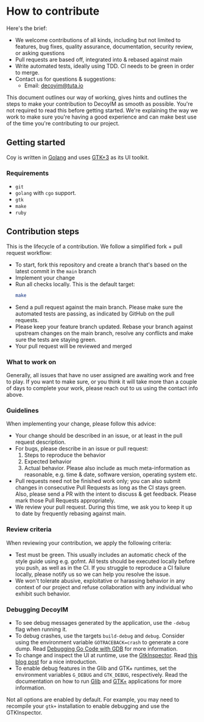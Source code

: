 # How to contribute

Here's the brief:

* We welcome contributions of all kinds, including but not limited to features, bug fixes, quality assurance,
  documentation, security review, or asking questions
* Pull requests are based off, integrated into & rebased against main
* Write automated tests, ideally using TDD. CI needs to be green in order to merge.
* Contact us for questions & suggestions:
  * Email: [decoyim@tuta.io](mailto:decoyim@tuta.io)

This document outlines our way of working, gives hints and outlines the steps to make your contribution to DecoyIM as
smooth as possible. You're not required to read this before getting started. We're explaining the way we work to make
sure you're having a good experience and can make best use of the time you're contributing to our project.


## Getting started

Coy is written in [Golang](https://golang.org/) and uses
[GTK+3](http://www.gtk.org/) as its UI toolkit.


### Requirements

- `git`
- `golang` with `cgo` support.
- `gtk`
- `make`
- `ruby`


## Contribution steps

This is the lifecycle of a contribution. We follow a simplified fork + pull request workflow:

* To start, fork this repository and create a branch that's based on the latest commit in the `main` branch
* Implement your change
* Run all checks locally. This is the default target:
  ```sh
  make
  ```
* Send a pull request against the main branch. Please make sure the automated tests are passing, as indicated by GitHub
  on the pull requests.
* Please keep your feature branch updated. Rebase your branch against upstream changes on the main branch, resolve any
  conflicts and make sure the tests are staying green.
* Your pull request will be reviewed and merged


### What to work on

Generally, all issues that have no user assigned are awaiting work and free to play. If you want to make sure, or you
think it will take more than a couple of days to complete your work, please reach out to us using the contact info
above.


### Guidelines

When implementing your change, please follow this advice:

* Your change should be described in an issue, or at least in the pull request description.
* For bugs, please describe in an issue or pull request:
  1. Steps to reproduce the behavior
  2. Expected behavior
  3. Actual behavior. Please also include as much meta-information as reasonable, e.g. time & date, software version,
     operating system etc.
* Pull requests need not be finished work only; you can also submit changes in consecutive Pull Requests as long as the
  CI stays green. Also, please send a PR with the intent to discuss & get feedback. Please mark those Pull Requests
  appropriately.
* We review your pull request. During this time, we ask you to keep it up to date by frequently rebasing against main.


### Review criteria

When reviewing your contribution, we apply the following criteria:

* Test must be green. This usually includes an automatic check of the style guide using e.g. gofmt. All tests should be
  executed locally before you push, as well as in the CI. If you struggle to reproduce a CI failure locally, please
  notify us so we can help you resolve the issue.
* We won't tolerate abusive, exploitative or harassing behavior in any context of our project and refuse collaboration
  with any individual who exhibit such behavior.


### Debugging DecoyIM

* To see debug messages generated by the application, use the `-debug` flag when running it.
* To debug crashes, use the targets `build-debug` and `debug`. Consider using the environment variable
  `GOTRACEBACK=crash` to generate a core dump. Read [Debugging Go Code with GDB](https://golang.org/doc/gdb) for more
  information.
* To change and inspect the UI at runtime, use the [GtkInspector](https://wiki.gnome.org/Projects/GTK+/Inspector). Read
  [this blog post](https://blog.gtk.org/2017/04/05/the-gtk-inspector/) for a nice introduction.
* To enable debug features in the Glib and GTK+ runtimes, set the environment variables `G_DEBUG` and `GTK_DEBUG`,
  respectively. Read the documentation on how to run [Glib](https://developer.gnome.org/glib/stable/glib-running.html)
  and [GTK+](https://developer.gnome.org/gtk3/stable/gtk-running.html) applications for more information.

Not all options are enabled by default. For example, you may need to recompile your `gtk+` installation to enable
debugging and use the GTKInspector.
